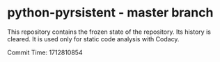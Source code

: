 # python-pyrsistent - master branch

This repository contains the frozen state of the repository.
Its history is cleared. It is used only for static code
analysis with Codacy.

Commit Time: 1712810854